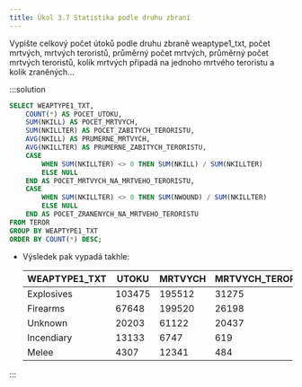 ```yaml
---
title: Úkol 3.7 Statistika podle druhu zbraní
---
```


Vypište celkový počet útoků podle druhu zbraně weaptype1_txt, počet mrtvých, mrtvých teroristů, průměrný počet mrtvých, průměrný počet mrtvých teroristů, kolik mrtvých připadá na jednoho mrtvého teroristu a kolik zraněných...

:::solution

```sql
SELECT WEAPTYPE1_TXT,
    COUNT(*) AS POCET_UTOKU,
    SUM(NKILL) AS POCET_MRTVYCH,
    SUM(NKILLTER) AS POCET_ZABITYCH_TERORISTU,
    AVG(NKILL) AS PRUMERNE_MRTVYCH,
    AVG(NKILLTER) AS PRUMERNE_ZABITYCH_TERORISTU,
    CASE
        WHEN SUM(NKILLTER) <> 0 THEN SUM(NKILL) / SUM(NKILLTER)
        ELSE NULL
    END AS POCET_MRTVYCH_NA_MRTVEHO_TERORISTU,
    CASE
        WHEN SUM(NKILLTER) <> 0 THEN SUM(NWOUND) / SUM(NKILLTER)
        ELSE NULL
    END AS POCET_ZRANENYCH_NA_MRTVEHO_TERORISTU
FROM TEROR
GROUP BY WEAPTYPE1_TXT
ORDER BY COUNT(*) DESC;
```

- Výsledek pak vypadá takhle:

  | WEAPTYPE1_TXT | UTOKU  | MRTVYCH | MRTVYCH_TERORISTU | PRUM_MRTVYCH |
  | ------------- | ------ | ------- | ----------------- | ------------ |
  | Explosives    | 103475 | 195512  | 31275             | 1.973334     |
  | Firearms      | 67648  | 199520  | 26198             | 3.132871     |
  | Unknown       | 20203  | 61122   | 20437             | 3.633456     |
  | Incendiary    | 13133  | 6747    | 619               | 0.542233     |
  | Melee         | 4307   | 12341   | 484               | 2.919565     |

:::
